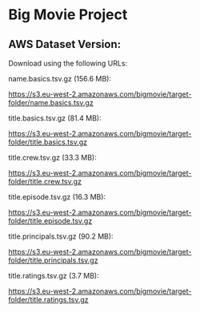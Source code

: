 # Big Movie Project


## AWS Dataset Version:
Download using the following URLs:

name.basics.tsv.gz (156.6 MB):

https://s3.eu-west-2.amazonaws.com/bigmovie/target-folder/name.basics.tsv.gz

title.basics.tsv.gz (81.4 MB):

https://s3.eu-west-2.amazonaws.com/bigmovie/target-folder/title.basics.tsv.gz

title.crew.tsv.gz (33.3 MB):

https://s3.eu-west-2.amazonaws.com/bigmovie/target-folder/title.crew.tsv.gz

title.episode.tsv.gz (16.3 MB):

https://s3.eu-west-2.amazonaws.com/bigmovie/target-folder/title.episode.tsv.gz

title.principals.tsv.gz (90.2 MB):

https://s3.eu-west-2.amazonaws.com/bigmovie/target-folder/title.principals.tsv.gz

title.ratings.tsv.gz (3.7 MB):

https://s3.eu-west-2.amazonaws.com/bigmovie/target-folder/title.ratings.tsv.gz

